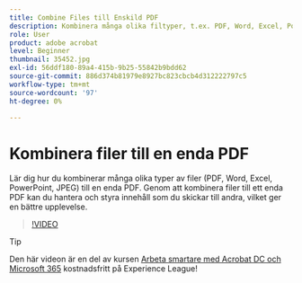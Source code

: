 ```yaml
---
title: Combine Files till Enskild PDF
description: Kombinera många olika filtyper, t.ex. PDF, Word, Excel, PowerPoint eller JPEG, i ett och samma PDF
role: User
product: adobe acrobat
level: Beginner
thumbnail: 35452.jpg
exl-id: 56ddf180-89a4-415b-9b25-55842b9bdd62
source-git-commit: 886d374b81979e8927bc823cbcb4d312222797c5
workflow-type: tm+mt
source-wordcount: '97'
ht-degree: 0%

---
```


# Kombinera filer till en enda PDF

Lär dig hur du kombinerar många olika typer av filer (PDF, Word, Excel, PowerPoint, JPEG) till en enda PDF. Genom att kombinera filer till ett enda PDF kan du hantera och styra innehåll som du skickar till andra, vilket ger en bättre upplevelse.

>[!VIDEO](https://video.tv.adobe.com/v/35452?hidetitle=true)

>[!TIP]
>
>Den här videon är en del av kursen [Arbeta smartare med Acrobat DC och Microsoft 365](https://experienceleague.adobe.com/?recommended=Acrobat-U-1-2021.microsoft365) kostnadsfritt på Experience League!
